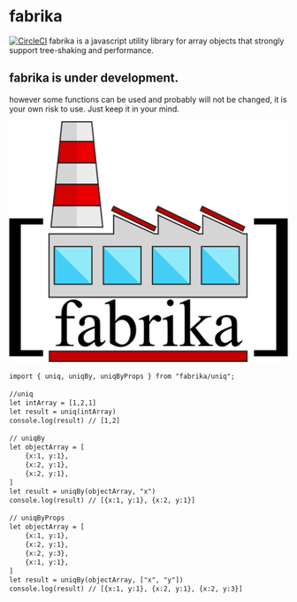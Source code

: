 # fabrika
[![CircleCI](https://circleci.com/gh/SelimAbidin/Fabrika/tree/master.svg?style=svg)](https://circleci.com/gh/SelimAbidin/Fabrika/tree/master)
fabrika is a javascript utility library for array objects that strongly support tree-shaking and performance.

## fabrika is under development.
however some functions can be used and probably will not be changed, it is your own risk to use. Just keep it in your mind.

![fabrika](fabrika.png)


```JS
import { uniq, uniqBy, uniqByProps } from "fabrika/uniq";

//uniq
let intArray = [1,2,1]
let result = uniq(intArray)
console.log(result) // [1,2]

// uniqBy
let objectArray = [
    {x:1, y:1},
    {x:2, y:1},
    {x:2, y:1},
]
let result = uniqBy(objectArray, "x")
console.log(result) // [{x:1, y:1}, {x:2, y:1}]

// uniqByProps
let objectArray = [
    {x:1, y:1},
    {x:2, y:1},
    {x:2, y:3},
    {x:1, y:1},
]
let result = uniqBy(objectArray, ["x", "y"])
console.log(result) // [{x:1, y:1}, {x:2, y:1}, {x:2, y:3}]
```